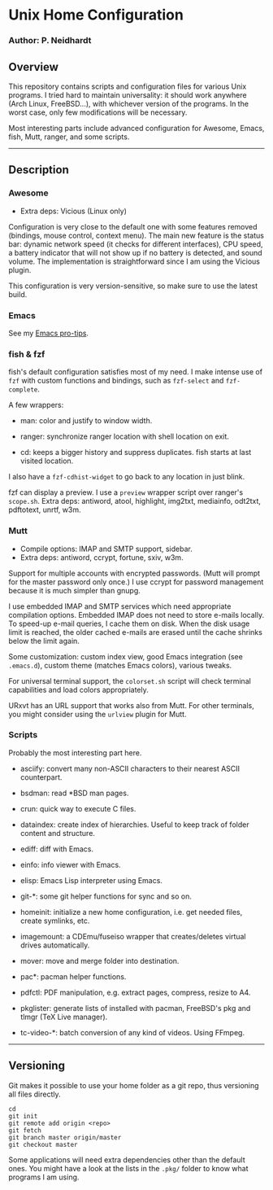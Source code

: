 # Unix Home Configuration
### Author: P. Neidhardt

## Overview

This repository contains scripts and configuration files for various Unix
programs. I tried hard to maintain universality: it should work anywhere (Arch
Linux, FreeBSD...), with whichever version of the programs. In the worst case,
only few modifications will be necessary.

Most interesting parts include advanced configuration for Awesome, Emacs, fish,
Mutt, ranger, and some scripts.

--------------------------------------------------------------------------------
## Description

### Awesome

* Extra deps: Vicious (Linux only)

Configuration is very close to the default one with some features removed
(bindings, mouse control, context menu). The main new feature is the status bar:
dynamic network speed (it checks for different interfaces), CPU speed, a battery
indicator that will not show up if no battery is detected, and sound volume. The
implementation is straightforward since I am using the Vicious plugin.

This configuration is very version-sensitive, so make sure to use the latest
build.

### Emacs

See my [Emacs pro-tips](http://ambrevar.bitbucket.org/emacs/).

### fish & fzf

fish's default configuration satisfies most of my need. I make intense use of
`fzf` with custom functions and bindings, such as `fzf-select` and
`fzf-complete`.

A few wrappers:

- man: color and justify to window width.

- ranger: synchronize ranger location with shell location on exit.

- cd: keeps a bigger history and suppress duplicates. fish starts at last
visited location.

I also have a `fzf-cdhist-widget` to go back to any location in just blink.

fzf can display a preview. I use a `preview` wrapper script over ranger's
`scope.sh`. Extra deps: antiword, atool, highlight, img2txt, mediainfo, odt2txt,
pdftotext, unrtf, w3m.

### Mutt

* Compile options: IMAP and SMTP support, sidebar.
* Extra deps: antiword, ccrypt, fortune, sxiv, w3m.

Support for multiple accounts with encrypted passwords. (Mutt will prompt for
the master password only once.) I use ccrypt for password management because it
is much simpler than gnupg.

I use embedded IMAP and SMTP services which need appropriate compilation
options. Embedded IMAP does not need to store e-mails locally. To speed-up
e-mail queries, I cache them on disk. When the disk usage limit is reached, the
older cached e-mails are erased until the cache shrinks below the limit again.

Some customization: custom index view, good Emacs integration (see `.emacs.d`),
custom theme (matches Emacs colors), various tweaks.

For universal terminal support, the `colorset.sh` script will check terminal
capabilities and load colors appropriately.

URxvt has an URL support that works also from Mutt. For other terminals, you
might consider using the `urlview` plugin for Mutt.

### Scripts

Probably the most interesting part here.

* asciify: convert many non-ASCII characters to their nearest ASCII counterpart.

* bsdman: read *BSD man pages.

* crun: quick way to execute C files.

* dataindex: create index of hierarchies. Useful to keep track of folder content
and structure.

* ediff: diff with Emacs.

* einfo: info viewer with Emacs.

* elisp: Emacs Lisp interpreter using Emacs.

* git-*: some git helper functions for sync and so on.

* homeinit: initialize a new home configuration, i.e. get needed files, create
  symlinks, etc.

* imagemount: a CDEmu/fuseiso wrapper that creates/deletes virtual drives
automatically.

* mover: move and merge folder into destination.

* pac*: pacman helper functions.

* pdfctl: PDF manipulation, e.g. extract pages, compress, resize to A4.

* pkglister: generate lists of installed with pacman, FreeBSD's pkg and tlmgr
(TeX Live manager).

* tc-video-*: batch conversion of any kind of videos. Using FFmpeg.

--------------------------------------------------------------------------------
## Versioning

Git makes it possible to use your home folder as a git repo, thus versioning
all files directly.

	cd
	git init
	git remote add origin <repo>
	git fetch
	git branch master origin/master
	git checkout master

Some applications will need extra dependencies other than the default ones. You
might have a look at the lists in the `.pkg/` folder to know what programs I am
using.
